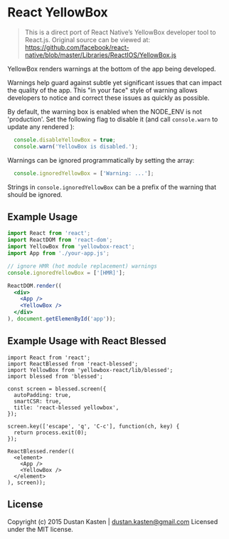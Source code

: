 # React YellowBox

> This is a direct port of React Native’s YellowBox developer tool to React.js.
> Original source can be viewed at:
> https://github.com/facebook/react-native/blob/master/Libraries/ReactIOS/YellowBox.js


YellowBox renders warnings at the bottom of the app being developed.

Warnings help guard against subtle yet significant issues that can impact the
quality of the app. This "in your face" style of warning allows developers to
notice and correct these issues as quickly as possible.

By default, the warning box is enabled when the NODE_ENV is not 'production'.
Set the following flag to disable it (and call `console.warn` to update any
rendered <YellowBox>):

```js
  console.disableYellowBox = true;
  console.warn('YellowBox is disabled.');
```

Warnings can be ignored programmatically by setting the array:

```js
  console.ignoredYellowBox = ['Warning: ...'];
```

Strings in `console.ignoredYellowBox` can be a prefix of the warning that
should be ignored.

## Example Usage

```jsx
import React from 'react';
import ReactDOM from 'react-dom';
import YellowBox from 'yellowbox-react';
import App from './your-app.js';

// ignore HMR (hot module replacement) warnings
console.ignoredYellowBox = ['[HMR]'];

ReactDOM.render((
  <div>
    <App />
    <YellowBox />
  </div>
), document.getElemenById('app'));
```

## Example Usage with React Blessed

```
import React from 'react';
import ReactBlessed from 'react-blessed';
import YellowBox from 'yellowbox-react/lib/blessed';
import blessed from 'blessed';

const screen = blessed.screen({
  autoPadding: true,
  smartCSR: true,
  title: 'react-blessed yellowbox',
});

screen.key(['escape', 'q', 'C-c'], function(ch, key) {
  return process.exit(0);
});

ReactBlessed.render((
  <element>
    <App />
    <YellowBox />
  </element>
), screen));
```

## License

Copyright (c) 2015 Dustan Kasten | dustan.kasten@gmail.com
Licensed under the MIT license.

